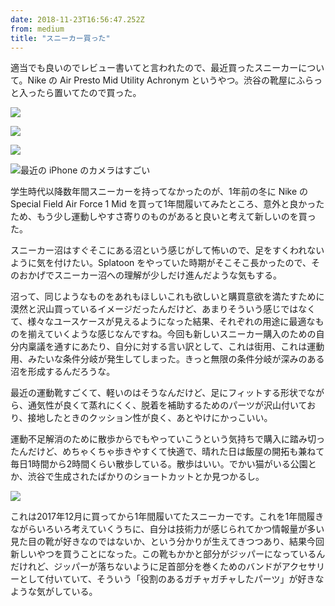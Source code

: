 ```yaml
---
date: 2018-11-23T16:56:47.252Z
from: medium
title: "スニーカー買った"
---
```


適当でも良いのでレビュー書いてと言われたので、最近買ったスニーカーについて。Nike の Air Presto Mid Utility Achronym というやつ。渋谷の靴屋にふらっと入ったら置いてたので買った。

![](https://cdn-images-1.medium.com/max/1200/0*nkN2gnC0D9os1pmC)

![](https://cdn-images-1.medium.com/max/1200/0*xXcCS9I9Y-tWr0nO)

![](https://cdn-images-1.medium.com/max/1200/0*wHWsul5gH4ObWTLG)

![](https://cdn-images-1.medium.com/max/1200/0*dKa3PNxJRnBJa4gN "最近の iPhone のカメラはすごい")

学生時代以降数年間スニーカーを持ってなかったのが、1年前の冬に Nike の Special Field Air Force 1 Mid を買って1年間履いてみたところ、意外と良かったため、もう少し運動しやすさ寄りのものがあると良いと考えて新しいのを買った。

スニーカー沼はすぐそこにある沼という感じがして怖いので、足をすくわれないように気を付けたい。Splatoon をやっていた時期がそこそこ長かったので、そのおかげでスニーカー沼への理解が少しだけ進んだような気もする。

沼って、同じようなものをあれもほしいこれも欲しいと購買意欲を満たすために漠然と沢山買っているイメージだったんだけど、あまりそういう感じではなくて、様々なユースケースが見えるようになった結果、それぞれの用途に最適なものを揃えていくような感じなんですね。今回も新しいスニーカー購入のための自分内稟議を通すにあたり、自分に対する言い訳として、これは街用、これは運動用、みたいな条件分岐が発生してしまった。きっと無限の条件分岐が深みのある沼を形成するんだろうな。

最近の運動靴すごくて、軽いのはそうなんだけど、足にフィットする形状でながら、通気性が良くて蒸れにくく、脱着を補助するためのパーツが沢山付いており、接地したときのクッション性が良く、あとやけにかっこいい。

運動不足解消のために散歩からでもやっていこうという気持ちで購入に踏み切ったんだけど、めちゃくちゃ歩きやすくて快適で、晴れた日は飯屋の開拓も兼ねて毎日1時間から2時間くらい散歩している。散歩はいい。でかい猫がいる公園とか、渋谷で生成されたばかりのショートカットとか見つかるし。

![](https://cdn-images-1.medium.com/max/1200/0*7D2-Vz3jHYaUWzOH)

これは2017年12月に買ってから1年間履いてたスニーカーです。これを1年間履きながらいろいろ考えていくうちに、自分は技術力が感じられてかつ情報量が多い見た目の靴が好きなのではないか、という分かりが生えてきつつあり、結果今回新しいやつを買うことになった。この靴もかかと部分がジッパーになっているんだけれど、ジッパーが落ちないように足首部分を巻くためのバンドがアクセサリーとして付いていて、そういう「役割のあるガチャガチャしたパーツ」が好きなような気がしている。
